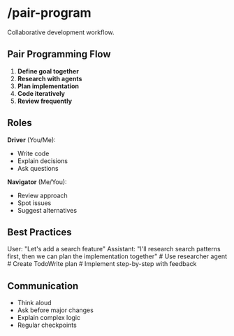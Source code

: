 # /pair-program

Collaborative development workflow.

## Pair Programming Flow

1. **Define goal together**
2. **Research with agents**
3. **Plan implementation**
4. **Code iteratively**
5. **Review frequently**

## Roles

**Driver** (You/Me):

- Write code
- Explain decisions
- Ask questions

**Navigator** (Me/You):

- Review approach
- Spot issues
- Suggest alternatives

## Best Practices

<example>
User: "Let's add a search feature"
Assistant: "I'll research search patterns first, then we can plan the implementation together"
# Use researcher agent
# Create TodoWrite plan
# Implement step-by-step with feedback
</example>

## Communication

- Think aloud
- Ask before major changes
- Explain complex logic
- Regular checkpoints
